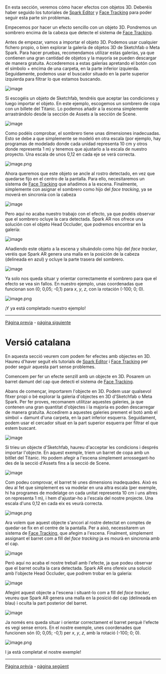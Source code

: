 En esta sección, veremos cómo hacer efectos con objetos 3D. Deberéis haber seguido los tutoriales de [Spark Editor](Studio.md) y [Face Tracking](Face-Tracking.md) para poder seguir esta parte sin problemas.

Empecemos por hacer un efecto sencillo con un objeto 3D. Pondremos un sombrero encima de la cabeza que detecte el sistema de [Face Tracking](Face-Tracking.md). 

Antes de empezar, vamos a importar el objeto 3D. Podemos usar cualquier fichero propio, o bien explorar la galería de objetos 3D de Sketchfab o Meta Spark. Para hacer pruebas, recomendamos utilizar estas galerías, ya que contienen una gran cantidad de objetos y la mayoría se pueden descargar de manera gratuita. Accederemos a estas galerías apretando el botón con el símbolo + encima de una carpeta, en la parte inferior izquierda. Seguidamente, podemos usar el buscador situado en la parte superior izquierda para filtrar lo que estamos buscando.

![image](uploads/89fa1b94c8e14956a7dc6070a5209352/image.png) 

Si escogéis un objeto de Sketchfab, tendréis que aceptar las condiciones y luego importar el objeto. En este ejemplo, escogemos un sombrero de copa con un billete del Titanic. Lo podemos añadir a la escena simplemente arrastrándolo desde la sección de Assets a la sección de Scene.

![image](uploads/2b69f327e0dbd2fc3cdcecd7d1ebb818/image.png)

Como podéis comprobar, el sombrero tiene unas dimensiones inadecuadas. Esto se debe a que simplemente se modeló en otra escala (por ejemplo, hay programas de modelado donde cada unidad representa 10 cm y otros donde representa 1 m) y tenemos que ajustarlo a la escala de nuestro proyecto. Una escala de unos 0,12 en cada eje se verá correcta.

![image.png](uploads/d22bc985d84c3e08100829c7d83a8877/image.png)

Ahora queremos que este objeto se ancle al rostro detectado, en vez que quedarse fijo en el centro de la pantalla. Para ello, necesitaremos un sistema de [Face Tracking](Face-Tracking.md) que añadimos a la escena. Finalmente, simplemente con asignar el sombrero como hijo del _face tracking_, ya se moverá en sincronía con la cabeza 

![image](uploads/b418f24a81012e436aebb8e936f5b08e/image.png)

Pero aquí no acaba nuestro trabajo con el efecto, ya que podéis observar que el sombrero ocluye la cara detectada. Spark AR nos ofrece una solución con el objeto Head Occluder, que podremos encontrar en la galería:

![image](uploads/e268247e10219a24be609a2a93f9573f/image.png) 

Añadiendo este objeto a la escena y situándolo como hijo del _face tracker_, veréis que Spark AR genera una malla en la posición de la cabeza (delineada en azul) y ocluye la parte trasera del sombrero. 

![image](uploads/4e110b6ab7905aa1116ee219e019d46f/image.png)

Ya solo nos queda situar y orientar correctamente el sombrero para que el efecto se vea sin fallos. En nuestro ejemplo, unas coordenadas que funcionan son (0; 0,05; -0,1) para _x_, _y_, _z_, con la rotación (-100; 0; 0).

![image.png](uploads/8b305464f6ede044d083cb9f18a2abed/image.png)

¡Y ya está completado nuestro ejemplo!

---
[Página previa](Plane-Tracker.md) - [página siguiente](Animaciones.md)



# Versió catalana

En aquesta secció veurem com podem fer efectes amb objectes en 3D. Haureu d'haver seguit els tutorials de [Spark Editor](Studio.md) i [Face Tracking](Face-Tracking.md) per poder seguir aquesta part sense problemes.

Comencem per fer un efecte senzill amb un objecte en 3D. Posarem un barret damunt del cap que detecti el sistema de [Face Tracking](Face-Tracking.md). 

Abans de començar, importarem l'objecte en 3D. Podem usar qualsevol fitxer propi o bé explorar la galeria d'objectes en 3D d'Sketchfab o Meta Spark. Per fer proves, recomanem utilitzar aquestes galeries, ja que contenen una gran quantitat d'objectes i la majoria es poden descarregar de manera gratuïta. Accedirem a aquestes galeries prement el botó amb el símbol + damunt d'una carpeta, en la part inferior esquerra. Seguidament, podem usar el cercador situat en la part superior esquerra per filtrar el que estem buscant.

![image](uploads/89fa1b94c8e14956a7dc6070a5209352/image.png) 

Si trieu un objecte d'Sketchfab, haureu d'acceptar les condicions i després importar l'objecte. En aquest exemple, triem un barret de copa amb un bitllet del Titanic. Ho podem afegir a l'escena simplement arrossegant-ho des de la secció d'Assets fins a la secció de Scene.

![image](uploads/2b69f327e0dbd2fc3cdcecd7d1ebb818/image.png)

Com podeu comprovar, el barret té unes dimensions inadequades. Això es deu al fet que simplement es va modelar en una altra escala (per exemple, hi ha programes de modelatge on cada unitat representa 10 cm i uns altres on representa 1 m), i hem d'ajustar-ho a l'escala del nostre projecte. Una escala d'uns 0,12 en cada eix es veurà correcta.

![image.png](uploads/d22bc985d84c3e08100829c7d83a8877/image.png)

Ara volem que aquest objecte s'ancori al rostre detectat en comptes de quedar-se fix en el centre de la pantalla. Per a això, necessitarem un sistema de [Face Tracking](Face-Tracking.md), que afegim a l'escena. Finalment, simplement assignant el barret com a fill del _face tracking_ ja es mourà en sincronia amb el cap. 

![image](uploads/b418f24a81012e436aebb8e936f5b08e/image.png)

Però aquí no acaba el nostre treball amb l'efecte, ja que podeu observar que el barret oculta la cara detectada. Spark AR ens ofereix una solució amb l'objecte Head Occluder, que podrem trobar en la galeria:

![image](uploads/e268247e10219a24be609a2a93f9573f/image.png) 

Afegint aquest objecte a l'escena i situant-lo com a fill del _face tracker_, veureu que Spark AR genera una malla en la posició del cap (delineada en blau) i oculta la part posterior del barret. 

![image](uploads/4e110b6ab7905aa1116ee219e019d46f/image.png)

Ja només ens queda situar i orientar correctament el barret perquè l'efecte es vegi sense errors. En el nostre exemple, unes coordenades que funcionen són (0; 0,05; -0,1) per _x_, _y_, _z_, amb la rotació (-100; 0; 0).

![image.png](uploads/8b305464f6ede044d083cb9f18a2abed/image.png)

I ja està completat el nostre exemple!

---
[Pàgina prèvia](Plane-tracker.md) - [pàgina següent](Animaciones.md)
